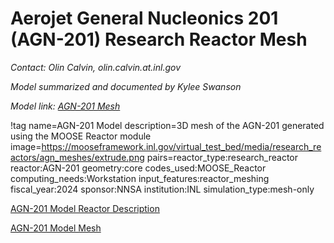 # Aerojet General Nucleonics 201 (AGN-201) Research Reactor Mesh

*Contact: Olin Calvin, olin.calvin.at.inl.gov*

*Model summarized and documented by Kylee Swanson*

*Model link: [AGN-201 Mesh](https://github.com/idaholab/virtual_test_bed/tree/main/research_reactors/agn/)*

!tag name=AGN-201 Model
     description=3D mesh of the AGN-201 generated using the MOOSE Reactor module
     image=https://mooseframework.inl.gov/virtual_test_bed/media/research_reactors/agn_meshes/extrude.png
     pairs=reactor_type:research_reactor
           reactor:AGN-201
           geometry:core
           codes_used:MOOSE_Reactor
           computing_needs:Workstation
           input_features:reactor_meshing
           fiscal_year:2024
           sponsor:NNSA
           institution:INL
           simulation_type:mesh-only

[AGN-201 Model Reactor Description](agn_reactor_description.md)

[AGN-201 Model Mesh](agn_mesh.md)
